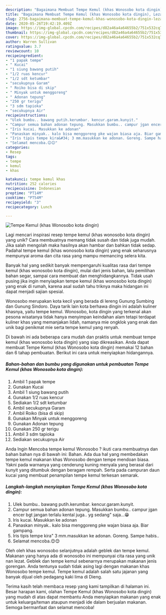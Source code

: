 ```yaml
---
description: "Bagaimana Membuat Tempe Kemul (khas Wonosobo kota dingin), Lezat"
title: "Bagaimana Membuat Tempe Kemul (khas Wonosobo kota dingin), Lezat"
slug: 2756-bagaimana-membuat-tempe-kemul-khas-wonosobo-kota-dingin-lezat
date: 2020-05-26T19:42:19.409Z
image: https://img-global.cpcdn.com/recipes/d82a46a4a64655b2/751x532cq70/tempe-kemul-khas-wonosobo-kota-dingin-foto-resep-utama.jpg
thumbnail: https://img-global.cpcdn.com/recipes/d82a46a4a64655b2/751x532cq70/tempe-kemul-khas-wonosobo-kota-dingin-foto-resep-utama.jpg
cover: https://img-global.cpcdn.com/recipes/d82a46a4a64655b2/751x532cq70/tempe-kemul-khas-wonosobo-kota-dingin-foto-resep-utama.jpg
author: Warren Sullivan
ratingvalue: 3.7
reviewcount: 10
recipeingredient:
- "1 papak tempe"
- " Kucai"
- "1 siung bawang putih"
- "1/2 ruas kencur"
- "1/2 sdt ketumbar"
- "secukupnya Garam"
- " Roiko bisa di skip"
- " Minyak untuk menggoreng"
- " Adonan tepung"
- "250 gr terigu"
- "3 sdm tapioka"
- "secukupnya Air"
recipeinstructions:
- "Ulek bumbu.. bawang putih.kerumbar. kencur.garam.kunyit."
- "Campur semua bahan adonan tepung. Masukkan bumbu.. campur jgan encer bgt jangan terlalu kental juga.. yg sedang&#34; saja...😁"
- "Iris kucai. Masukkan ke adonan"
- "Panaskan minyak.. kalo bisa menggoreng pke wajan biasa aja. Biar gampang."
- "Iris tipis tempe kira&#34; 3 mm.masukkan ke adonan. Goreng. Sampe habis.."
- "Selamat mencoba.😊😊"
categories:
- Resep
tags:
- tempe
- kemul
- khas

katakunci: tempe kemul khas 
nutrition: 252 calories
recipecuisine: Indonesian
preptime: "PT14M"
cooktime: "PT54M"
recipeyield: "3"
recipecategory: Lunch

---
```



![Tempe Kemul (khas Wonosobo kota dingin)](https://img-global.cpcdn.com/recipes/d82a46a4a64655b2/751x532cq70/tempe-kemul-khas-wonosobo-kota-dingin-foto-resep-utama.jpg)

Lagi mencari inspirasi resep tempe kemul (khas wonosobo kota dingin) yang unik? Cara membuatnya memang tidak susah dan tidak juga mudah. Jika salah mengolah maka hasilnya akan hambar dan bahkan tidak sedap. Padahal tempe kemul (khas wonosobo kota dingin) yang enak seharusnya mempunyai aroma dan cita rasa yang mampu memancing selera kita.

Banyak hal yang sedikit banyak mempengaruhi kualitas rasa dari tempe kemul (khas wonosobo kota dingin), mulai dari jenis bahan, lalu pemilihan bahan segar, sampai cara membuat dan menghidangkannya. Tidak usah pusing jika ingin menyiapkan tempe kemul (khas wonosobo kota dingin) yang enak di rumah, karena asal sudah tahu triknya maka hidangan ini dapat menjadi sajian spesial.

Wonosobo merupakan kota kecil yang berada di lereng Gunung Sumbing dan Gunung Sindoro. Daya tarik lain kota berhawa dingin ini adalah kuliner khasnya, yaitu tempe kemul. Wonosobo, kota dingin yang terkenal akan pesona wisatanya tidak hanya menyimpan keindahan alam tetapi terdapat kuliner khas yang memanjakan lidah, namanya mie ongklok yang enak dan unik bagi penikmat mie serta tempe kemul yang renyah.


Di bawah ini ada beberapa cara mudah dan praktis untuk membuat tempe kemul (khas wonosobo kota dingin) yang siap dikreasikan. Anda dapat membuat Tempe Kemul (khas Wonosobo kota dingin) memakai 12 bahan dan 6 tahap pembuatan. Berikut ini cara untuk menyiapkan hidangannya.

<!--inarticleads1-->

##### Bahan-bahan dan bumbu yang digunakan untuk pembuatan Tempe Kemul (khas Wonosobo kota dingin):

1. Ambil 1 papak tempe
1. Gunakan  Kucai
1. Ambil 1 siung bawang putih
1. Gunakan 1/2 ruas kencur
1. Sediakan 1/2 sdt ketumbar
1. Ambil secukupnya Garam
1. Ambil  Roiko (bisa di skip)
1. Gunakan  Minyak untuk menggoreng
1. Gunakan  Adonan tepung
1. Gunakan 250 gr terigu
1. Ambil 3 sdm tapioka
1. Sediakan secukupnya Air


Anda Ingin Mencoba tempe kemul Wonosobo ? ikuti cara membuatnya dan bahan bahan nya di bawah ini: Bahan. Ada dua hal yang membedakan tempe kemul makanan khas Wonosobo dengan tempe mendoan biasa. Yakni pada warnanya yang cenderung kuning menyala yang berasal dari kunyit yang ditumbuk dengan beragam rempah. Serta pada campuran daun kucai yang membuat penampilan tempe kemul terkesan semarak. 

<!--inarticleads2-->

##### Langkah-langkah menyiapkan Tempe Kemul (khas Wonosobo kota dingin):

1. Ulek bumbu.. bawang putih.kerumbar. kencur.garam.kunyit.
1. Campur semua bahan adonan tepung. Masukkan bumbu.. campur jgan encer bgt jangan terlalu kental juga.. yg sedang&#34; saja...😁
1. Iris kucai. Masukkan ke adonan
1. Panaskan minyak.. kalo bisa menggoreng pke wajan biasa aja. Biar gampang.
1. Iris tipis tempe kira&#34; 3 mm.masukkan ke adonan. Goreng. Sampe habis..
1. Selamat mencoba.😊😊


Oleh oleh khas wonosobo selanjutnya adalah geblek dan tempe kemul. Makanan yang hanya ada di wonosobo ini mempunyai cita rasa yang unik nan lezat. Geblek dan tempe kemul sebenarnya merupakan makanan jenis gorengan. Anda tentunya sudah tidak asing lagi dengan makanan khas Wonosobo tempe kemul. Tempe kemul adalah salah satu jajanan yang banyak dijual oleh pedagang kaki lima di Dieng. 

Terima kasih telah membaca resep yang kami tampilkan di halaman ini. Besar harapan kami, olahan Tempe Kemul (khas Wonosobo kota dingin) yang mudah di atas dapat membantu Anda menyiapkan makanan yang enak untuk keluarga/teman ataupun menjadi ide dalam berjualan makanan. Semoga bermanfaat dan selamat mencoba!
